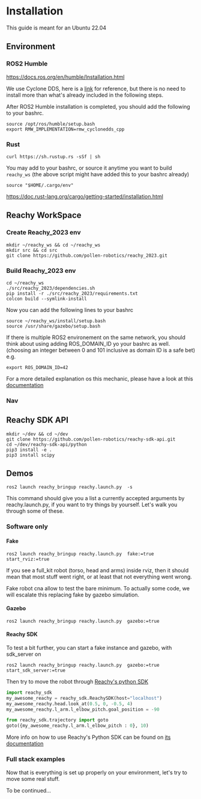 # Installation
This guide is meant for an Ubuntu 22.04
## Environment
### ROS2 Humble
https://docs.ros.org/en/humble/Installation.html

We use Cyclone DDS, here is a [link](https://docs.ros.org/en/humble/Installation/DDS-Implementations/Working-with-Eclipse-CycloneDDS.html) 
for reference, but there is no need to install more than what's already included in the following steps.

After ROS2 Humble installation is completed, you should add the following to your bashrc.
```commandline
source /opt/ros/humble/setup.bash
export RMW_IMPLEMENTATION=rmw_cyclonedds_cpp
```

### Rust
```commandline
curl https://sh.rustup.rs -sSf | sh
```

You may add to your bashrc, or source it anytime you want to build `reachy_ws`
(the above script might have added this to your bashrc already)
```commandline
source "$HOME/.cargo/env"
```

https://doc.rust-lang.org/cargo/getting-started/installation.html


## Reachy WorkSpace
### Create Reachy_2023 env

```commandline
mkdir ~/reachy_ws && cd ~/reachy_ws
mkdir src && cd src
git clone https://github.com/pollen-robotics/reachy_2023.git
```



### Build Reachy_2023 env

```commandline
cd ~/reachy_ws
./src/reachy_2023/dependencies.sh
pip install -r ./src/reachy_2023/requirements.txt
colcon build --symlink-install
```

Now you can add the following lines to your bashrc
```commandline
source ~/reachy_ws/install/setup.bash
source /usr/share/gazebo/setup.bash
```

If there is multiple ROS2 environement on the same network, you should think about using adding ROS_DOMAIN_ID yo your bashrc as well.
(choosing an integer between 0 and 101 inclusive as domain ID  is a safe bet)
e.g.
```commandline
export ROS_DOMAIN_ID=42
```

For a more detailed explanation os this mechanic, please have a look at this [documentation](https://docs.ros.org/en/humble/Concepts/About-Domain-ID.html)
### Nav


## Reachy SDK API

```commandline
mkdir ~/dev && cd ~/dev
git clone https://github.com/pollen-robotics/reachy-sdk-api.git
cd ~/dev/reachy-sdk-api/python
pip3 install -e .
pip3 install scipy
```

## Demos
```commandline
ros2 launch reachy_bringup reachy.launch.py  -s
```

This command should give you a list a currently accepted arguments by reachy.launch.py, 
if you want to try things by yourself. Let's walk you through some of these.


### Software only
#### Fake

```commandline
ros2 launch reachy_bringup reachy.launch.py  fake:=true start_rviz:=true
```

If you see a full_kit robot (torso, head and arms) inside rviz, then it should mean that most stuff
went right, or at least that not everything went wrong. 

Fake robot cna allow to test the bare minimum. 
To actually some code, we will escalate this replacing fake by gazebo simulation. 

#### Gazebo
```commandline
ros2 launch reachy_bringup reachy.launch.py  gazebo:=true
```

#### Reachy SDK
To test a bit further, you can start a fake instance and gazebo, with sdk_server on
```commandline
ros2 launch reachy_bringup reachy.launch.py  gazebo:=true start_sdk_server:=true
```
Then try to move the robot through [Reachy's python SDK](https://github.com/pollen-robotics/reachy-sdk)
```python
import reachy_sdk
my_awesome_reachy = reachy_sdk.ReachySDK(host="localhost")
my_awesome_reachy.head.look_at(0.5, 0, -0.5, 4)
my_awesome_reachy.l_arm.l_elbow_pitch.goal_position = -90

from reachy_sdk.trajectory import goto
goto({my_awesome_reachy.l_arm.l_elbow_pitch : 0}, 10)

```
More info on how to use Reachy's Python SDK can be found on 
[its documentation](https://docs.pollen-robotics.com/sdk/getting-started/introduction/)

### Full stack examples
Now that is everything is set up properly on your environment, let's try to move some real stuff.

To be continued...

